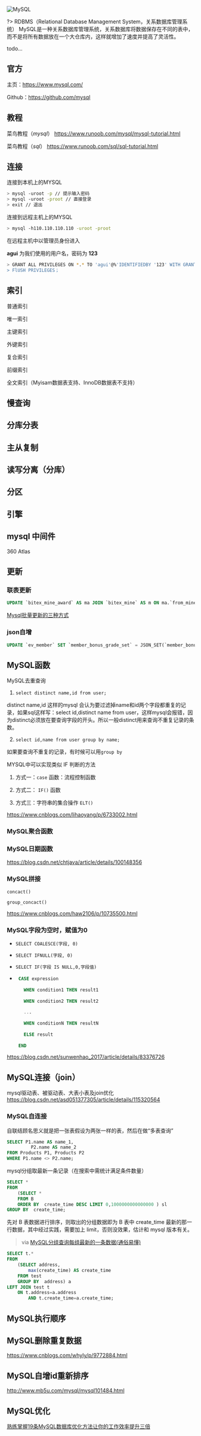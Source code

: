 ![MySQL](https://labs.mysql.com/common/logos/mysql-logo.svg?v2 ':size=20%')  

?> RDBMS（Relational Database Management System，关系数据库管理系统）
MySQL是一种关系数据库管理系统，关系数据库将数据保存在不同的表中，而不是将所有数据放在一个大仓库内，这样就增加了速度并提高了灵活性。



todo...



## 官方

主页：https://www.mysql.com/

Github：https://github.com/mysql



## 教程

菜鸟教程（*mysql*） https://www.runoob.com/mysql/mysql-tutorial.html

菜鸟教程（*sql*） https://www.runoob.com/sql/sql-tutorial.html



## 连接

连接到本机上的MYSQL

```bash
> mysql -uroot -p // 提示输入密码
> mysql -uroot -proot // 直接登录
> exit // 退出
```



连接到远程主机上的MYSQL

```bash
> mysql -h110.110.110.110 -uroot -proot
```



在远程主机中以管理员身份进入

**agui** 为我们使用的用户名，密码为 **123**

```bash
> GRANT ALL PRIVILEGES ON *.* TO 'agui'@%'IDENTIFIEDBY '123' WITH GRANT OPTION；
> FlUSH PRIVILEGES；
```



## 索引

普通索引

唯一索引

主键索引

外键索引

复合索引

前缀索引

全文索引（Myisam数据表支持、InnoDB数据表不支持）



## 慢查询



## 分库分表



## 主从复制



## 读写分离（分库）



## 分区



## 引擎



## mysql 中间件

360 Atlas



## 更新

### 联表更新

```sql
UPDATE `bitex_mine_award` AS ma JOIN `bitex_mine` AS m ON ma.`from_mine_id`=m.`id` SET ma.`amount`=m.`buy_number`*m.`buy_amount`;
```

[Mysql批量更新的三种方式](https://www.cnblogs.com/AaronCui/p/10968893.html)



### json自增

```sql
UPDATE `ev_member` SET `member_bonus_grade_set` = JSON_SET(`member_bonus_grade_set`, '$.second', `member_bonus_grade_set`->'$.second'+1)  WHERE  `member_parents_inviter_id` LIKE '%,5,%';
```



## MySQL函数

 

MySQL去重查询

1. `select distinct name,id from user;`

distinct name,id 这样的mysql 会认为要过滤掉name和id两个字段都重复的记录，如果sql这样写：select id,distinct name from user，这样mysql会报错，因为distinct必须放在要查询字段的开头。所以一般distinct用来查询不重复记录的条数。



2. `select id,name from user group by name;`

如果要查询不重复的记录，有时候可以用`group by`

 

MYSQL中可以实现类似 IF 判断的方法

1. 方式一：`case` 函数：流程控制函数

2. 方式二： `IF()` 函数

3. 方式三：字符串的集合操作 `ELT()`

 

https://www.cnblogs.com/lihaoyang/p/6733002.html

 

### MySQL聚合函数



### MySQL日期函数

https://blog.csdn.net/chtjava/article/details/100148356



### MySQL拼接

`concact()`

`group_concact()`

https://www.cnblogs.com/haw2106/p/10735500.html



### MySQL字段为空时，赋值为0

- `SELECT COALESCE(字段, 0)`

- `SELECT IFNULL(字段, 0)`

- `SELECT IF(字段 IS NULL,0,字段值) `

- ```sql
   CASE expression
   
     WHEN condition1 THEN result1
   
     WHEN condition2 THEN result2
   
     ...
   
     WHEN conditionN THEN resultN
   
     ELSE result
   
   END
   ```



https://blog.csdn.net/sunwenhao_2017/article/details/83376726



## MySQL连接（join）

mysql驱动表、被驱动表、大表小表及join优化  
https://blog.csdn.net/asd051377305/article/details/115320564

### MySQL自连接

自联结顾名思义就是把一张表假设为两张一样的表，然后在做“多表查询”

```sql
SELECT P1.name AS name_1,
		 P2.name AS name_2
FROM Products P1, Products P2
WHERE P1.name <> P2.name;
```



mysql分组取最新一条记录（在搜索中需统计满足条件数量）

```sql
SELECT *
FROM 
    (SELECT *
    FROM B
    ORDER BY  create_time DESC LIMIT 0,1000000000000000 ) sl
GROUP BY  create_time;
```

先对 B 表数据进行排序，则取出的分组数据即为 B 表中 create_time 最新的那一行数据，其中经过实践，需要加上 limit，否则没效果，估计和 mysql 版本有关。



> via [MySQL分组查询每组最新的一条数据(通俗易懂)](https://www.cnblogs.com/java-spring/p/11498457.html)

```sql
SELECT t.*
FROM 
    (SELECT address,
		max(create_time) AS create_time
    FROM test
    GROUP BY  address) a
LEFT JOIN test t
	ON t.address=a.address
		AND t.create_time=a.create_time;
```



## MySQL执行顺序



## MySQL删除重复数据

https://www.cnblogs.com/whyly/p/9772884.html

 

## MySQL自增id重新排序

http://www.mb5u.com/mysql/mysql101484.html



## MySQL优化

[熟练掌握19条MySQL数据库优化方法让你的工作效率提升三倍](http://www.yishimei.cn/network/1035.html)

